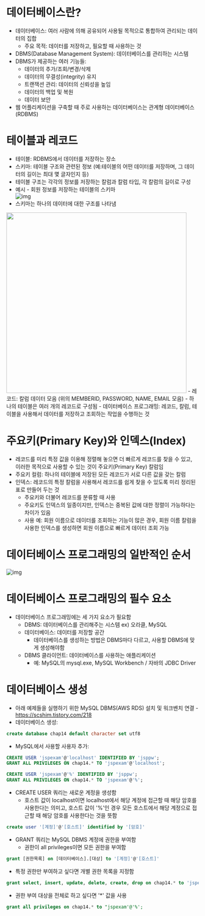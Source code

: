 # 데이터베이스란?
- 데이터베이스: 여러 사람에 의해 공유되어 사용될 목적으로 통합하여 관리되는 데이터의 집합
  - 주요 목적: 데이터를 저장하고, 필요할 때 사용하는 것
- DBMS(Database Management System): 데이터베이스를 관리하는 시스템
- DBMS가 제공하는 여러 기능들:
  - 데이터의 추가/조회/변경/삭제
  - 데이터의 무결성(integrity) 유지
  - 트랜잭션 관리: 데이터의 신뢰성을 높임
  - 데이터의 백업 및 복원
  - 데이터 보안
-  웹 어플리케이션을 구축할 때 주로 사용하는 데이터베이스는 관계형 데이터베이스(RDBMS)

# 테이블과 레코드
- 테이블: RDBMS에서 데이터를 저장하는 장소
- 스키마: 테이블 구조와 관련된 정보 (예:테이블의 어떤 데이터를 저장하며, 그 데이터의 길이는 최대 몇 글자인지 등)
- 테이블 구조는 각각의 정보를 저장하는 칼럼과 칼럼 타입, 각 칼럼의 길이로 구성
- 예시 - 회원 정보를 저장하는 테이블의 스키마  
![img](https://user-images.githubusercontent.com/89081374/212539584-3fa30409-1a6b-4859-a58c-7af70e8e3efa.png)
- 스키마는 하나의 데이터에 대한 구조를 나타냄  
<img width="472" src="https://user-images.githubusercontent.com/89081374/212539677-602e2611-ad1e-4e61-8971-217b5bd74d12.png">
- 레코드: 칼럼 데이터 모음 (위의 MEMBERID, PASSWORD, NAME, EMAIL 모음)
- 하나의 테이블은 여러 개의 레코드로 구성됨 
- 데이터베이스 프로그래밍: 레코드, 칼럼, 테이블을 사용해서 데이터를 저장하고 조회하는 작업을 수행하는 것

# 주요키(Primary Key)와 인덱스(Index)
- 레코드를 미리 특정 값을 이용해 정렬해 놓으면 더 빠르게 레코드를 찾을 수 있고, 이러한 목적으로 사용할 수 있는 것이 주요키(Primary Key) 칼럼임
- 주요키 컬럼: 하나의 테이블에 저장된 모든 레코드가 서로 다른 값을 갖는 칼럼
- 인덱스: 레코드의 특정 칼럼을 사용해서 레코드를 쉽게 찾을 수 있도록 미리 정리된 표로 만들어 두는 것
  - 주요키와 더불어 레코드를 분류할 때 사용
  - 주요키도 인덱스의 일종이지만, 인덱스는 중복된 값에 대한 정렬이 가능하다는 차이가 있음
  - 사용 예: 회원 이름으로 데이터를 조회하는 기능이 많은 경우, 회원 이름 칼럼을 사용한 인덱스를 생성하면 회원 이름으로 빠르게 데이터 조회 가능

# 데이터베이스 프로그래밍의 일반적인 순서
![img](https://user-images.githubusercontent.com/89081374/212539739-cf257763-e2bd-40ab-881d-81a785fad15a.png)

# 데이터베이스 프로그래밍의 필수 요소
- 데이터베이스 프로그래밍에는 세 가지 요소가 필요함
  - DBMS: 데이터베이스를 관리해주는 시스템 ex) 오라클, MySQL
  - 데이터베이스: 데이터를 저장할 공간
    - 데이터베이스를 생성하는 방법은 DBMS마다 다르고, 사용할 DBMS에 맞게 생성해야함
  - DBMS 클라이언트: 데이터베이스를 사용하는 애플리케이션
    - 예: MySQL의 mysql.exe, MySQL Workbench / 자바의 JDBC Driver
    
# 데이터베이스 생성
- 아래 예제들을 실행하기 위한 MySQL DBMS(AWS RDS) 설치 및 워크벤치 연결 - https://scshim.tistory.com/218
- 데이터베이스 생성:
```sql
create database chap14 default character set utf8
```
- MySQL에서 사용할 사용자 추가:
```sql
CREATE USER 'jspexam'@'localhost' IDENTIFIED BY 'jsppw';
GRANT ALL PRIVILEGES ON chap14.* TO 'jspexam'@'localhost';

CREATE USER 'jspexam'@'%' IDENTIFIED BY 'jsppw';
GRANT ALL PRIVILEGES ON chap14.* TO 'jspexam'@'%';
```
- CREATE USER 쿼리는 새로운 계정을 생성함
  - 호스트 값이 localhost이면 localhost에서 해당 계정에 접근할 때 해당 암호를 사용한다는 의미고, 호스트 값이 '%'인 경우 모든 호스트에서 해당 계정으로 접근할 때 해당 암호를 사용한다는 것을 뜻함
```sql
create user '[계정]'@'[호스트]' identified by '[암호]'
```
- GRANT 쿼리는 MySQL DBMS 계정에 권한을 부여함
  - 권한이 all privileges이면 모든 권한을 부여함
```sql
grant [권한목록] on [데이터베이스].[대상] to '[계정]'@'[호스트]'
```
- 특정 권한만 부여하고 싶다면 개별 권한 목록을 지정함
```sql
grant select, insert, update, delete, create, drop on chap14.* to 'jspexam'@'%';
```
- 권한 부여 대상을 전체로 하고 싶다면 '*'  값을 사용
```sql
grant all privileges on chap14.* to "jspexam'@'%';
```